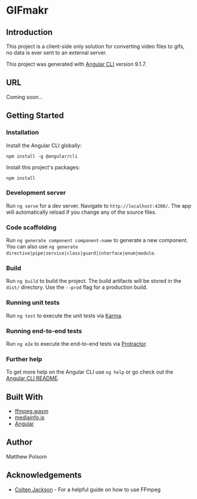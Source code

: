 # GIFmakr

## Introduction

This project is a client-side only solution for converting video files to gifs, no data is ever sent to an external server.

This project was generated with [Angular CLI](https://github.com/angular/angular-cli) version 9.1.7.

## URL

Coming soon...

## Getting Started

### Installation

Install the Angular CLI globally:

`npm install -g @angular/cli`

Install this project's packages:

`npm install`

### Development server

Run `ng serve` for a dev server. Navigate to `http://localhost:4200/`. The app will automatically reload if you change any of the source files.

### Code scaffolding

Run `ng generate component component-name` to generate a new component. You can also use `ng generate directive|pipe|service|class|guard|interface|enum|module`.

### Build

Run `ng build` to build the project. The build artifacts will be stored in the `dist/` directory. Use the `--prod` flag for a production build.

### Running unit tests

Run `ng test` to execute the unit tests via [Karma](https://karma-runner.github.io).

### Running end-to-end tests

Run `ng e2e` to execute the end-to-end tests via [Protractor](http://www.protractortest.org/).

### Further help

To get more help on the Angular CLI use `ng help` or go check out the [Angular CLI README](https://github.com/angular/angular-cli/blob/master/README.md).

## Built With

- [ffmpeg.wasm](https://github.com/ffmpegwasm/ffmpeg.wasm)
- [mediainfo.js](https://github.com/buzz/mediainfo.js)
- [Angular](https://angular.io/)

## Author

Matthew Polsom

## Acknowledgements

- [Colten Jackson](https://medium.com/@colten_jackson/doing-the-gif-thing-on-debian-82b9760a8483) - For a helpful guide on how to use FFmpeg
